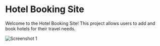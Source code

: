 # Hotel Booking Site

Welcome to the Hotel Booking Site! This project allows users to add and book hotels for their travel needs.

![Screenshot 1]([./images/screenshot1.png](https://github.com/Shivam-Sanjay-Nikam/Hotel-booking-site/blob/main/ABB_PICS/1.png)https://github.com/Shivam-Sanjay-Nikam/Hotel-booking-site/blob/main/ABB_PICS/1.png)
